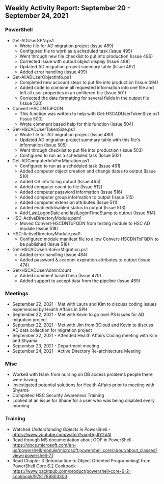 ## Weekly Activity Report: September 20 - September 24, 2021

### PowerShell
* Get-ADUserSPN.ps1
  * Wrote file for AD migration project (Issue 489)
  * Configured file to work as a scheduled task (Issue 495)
  * Went through new file checklist to put into production (Issue 496)
  * Corrected issue with output object display (Issue 498)
  * Updated AD migration project summary table (Issue 497)
  * Added error handling (Issue 499)
* Get-AllADUserObjectInfo.ps1
  * Completed new account steps to put file into production (Issue 494)
  * Added code to combine all requested information into one file and left all user properties in an unfiltered file (Issue 501)
  * Corrected the date formatting for several fields in the output file (Issue 520)
* Convert-HSCDNToFQDN
  * This function was written to help with Get-HSCADUserTokenSize.ps1 (Issue 500)
  * Wrote comment based help for this function (Issue 504)
* Get-HSCADUserTokenSize.ps1
  * Wrote file for AD migration project (Issue 480)
  * Updated AD migration project summary table with this file's information (Issue 505)
  * Went through checklist to put file into production (Issue 503)
  * Configured to run as a scheduled task (Issue 502)
* Get-ADComputerInfoForMigration.ps1
  * Configured to run as a scheduled task (Issue 461)
  * Added computer object creation and change dates to output (Issue 510)
  * Added OS info to log output (Issue 465)
  * Added computer count to file (Issue 512)
  * Added computer password information (Issue 516)
  * Added computer group information to output (Issue 515)
  * Added computer extension attributes (Issue 511)
  * Added enabled/disabled status to output (Issue 513)
  * Add LastLogonDate and lastLogonTimeStamp to output (Issue 514)
* HSC-ActiveDirectoryModule.psm1
  * Moved Convert-HSCDNToFQDN from testing module to HSC AD module (Issue 518)
* HSC-ActiveDirectoryModule.psd1
  * Configured module manifest file to allow Convert-HSCDNToFQDN to be published (Issue 518)
* Get-HSCADUserInfoForMigration.ps1
  * Added error handling (Issue 484)
  * Added password & account expiration attributes to output (Issue 474)
* Get-HSCADUserAdminCount
  * Added comment based help (Issue 470)
  * Added support to accept data from the pipeline (Issue 469)

### Meetings
* September 22, 2021 - Met with Laura and Kim to discuss coding issues experienced by Health Affairs in SPH
* September 22, 2021 - Met with Kevin to go over PS issues for AD migration project
* September 22, 2021 - Met with Jim from 3Cloud and Kevin to discuss AD data collection for migration project
* September 22, 2021 - Attended Health Affairs Coding meeting with Kim and Shyama
* September 23, 2021 - Department meeting
* September 24, 2021 - Active Directory Re-architecture Meeting

### Misc
* Worked with Hank from nursing on DB access problems people there were having
* Investigated potential solutions for Health Affairs prior to meeting with Shyama
* Completed HSC Security Awareness Training
* Looked at an issue for Shane for a user who was being disabled every morning

### Training
* Watched *Understanding Objects in PowerShell* - https://www.youtube.com/watch?v=pjDgJlY2dAI
* Read through MS documentation about OOP in PowerShell - https://docs.microsoft.com/en-us/powershell/module/microsoft.powershell.core/about/about_classes?view=powershell-7.1
* Read Chapter 3 (Introduction to Object Oriented Programming) from PowerShell Core 6.2 Cookbook - https://www.packtpub.com/product/powershell-core-6-2-cookbook/9781789803303
